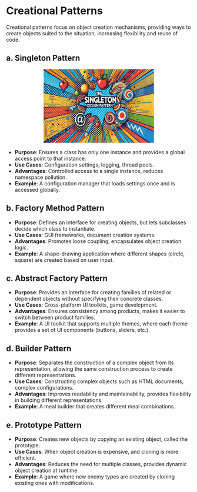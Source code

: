 # Creational Patterns

Creational patterns focus on object creation mechanisms, providing ways to create objects suited to the situation, increasing flexibility and reuse of code.

## a. Singleton Pattern
<p align="center">
  <img src="/Learning_1.0/images/singleton_DP.webp" alt="Singleton Patterns Logo" width="300" height="200">
</p>

- **Purpose**: Ensures a class has only one instance and provides a global access point to that instance.
- **Use Cases**: Configuration settings, logging, thread pools.
- **Advantages**: Controlled access to a single instance, reduces namespace pollution.
- **Example**: A configuration manager that loads settings once and is accessed globally.

## b. Factory Method Pattern

- **Purpose**: Defines an interface for creating objects, but lets subclasses decide which class to instantiate.
- **Use Cases**: GUI frameworks, document creation systems.
- **Advantages**: Promotes loose coupling, encapsulates object creation logic.
- **Example**: A shape-drawing application where different shapes (circle, square) are created based on user input.

## c. Abstract Factory Pattern

- **Purpose**: Provides an interface for creating families of related or dependent objects without specifying their concrete classes.
- **Use Cases**: Cross-platform UI toolkits, game development.
- **Advantages**: Ensures consistency among products, makes it easier to switch between product families.
- **Example**: A UI toolkit that supports multiple themes, where each theme provides a set of UI components (buttons, sliders, etc.).

## d. Builder Pattern

- **Purpose**: Separates the construction of a complex object from its representation, allowing the same construction process to create different representations.
- **Use Cases**: Constructing complex objects such as HTML documents, complex configurations.
- **Advantages**: Improves readability and maintainability, provides flexibility in building different representations.
- **Example**: A meal builder that creates different meal combinations.

## e. Prototype Pattern

- **Purpose**: Creates new objects by copying an existing object, called the prototype.
- **Use Cases**: When object creation is expensive, and cloning is more efficient.
- **Advantages**: Reduces the need for multiple classes, provides dynamic object creation at runtime.
- **Example**: A game where new enemy types are created by cloning existing ones with modifications.
